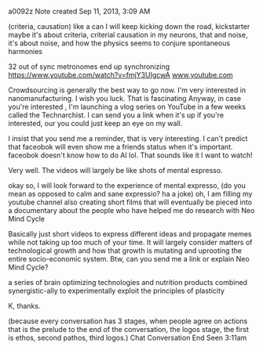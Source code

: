 a0092z
Note created Sep 11, 2013, 3:09 AM

(criteria, causation) 
like a can I will keep kicking down the road, kickstarter maybe
it's about criteria, criterial causation in my neurons, that and noise, it's about noise, and how the physics seems to conjure spontaneous harmonies 

32 out of sync metronomes end up synchronizing
https://www.youtube.com/watch?v=fmjY3UIgcwA
www.youtube.com

Crowdsourcing is generally the best way to go now. I'm very interested in nanomanufacturing. I wish you luck. 
That is fascinating
Anyway, in case you're interested , I'm launching a vlog series on YouTube in a few weeks called the Technarchist. I can send you a link when it's up if you're interested, our you could just keep an eye on my wall.

I insist that you send me a reminder, that is very interesting. I can't predict that faceobok will even show me a friends status when it's important. faceobok doesn't know how to do AI lol. That sounds like it
I want to watch!

Very well. 
The videos will largely be like shots of mental espresso.

okay so, I will look forward to the experience of mental expresso, (do you mean as opposed to calm and sane expressio? ha a joke)
oh, I am filling my youtube channel also
creating short films that will eventually be pieced into a documentary about the people who have helped me do research with Neo Mind Cycle

Basically just short videos to express different ideas and propagate memes while not taking up too much of your time. It will largely consider matters of technological growth and how that growth is mutating and uprooting the entire socio-economic system.
Btw, can you send me a link or explain Neo Mind Cycle?

a series of brain optimizing technologies and nutrition products combined synergistic-ally to experimentally exploit the principles of plasticity

K, thanks.


(because every conversation has 3 stages, when people agree on actions that is the prelude to the end of the conversation, the logos stage, the first is ethos, second pathos, third logos.)
Chat Conversation End
Seen 3:11am
